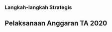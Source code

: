 <head>
<link rel="stylesheet" href="https://unpkg.com/sakura.css/css/sakura-earthly.css" type="text/css">
<link rel="stylesheet" href="https://maxst.icons8.com/vue-static/landings/line-awesome/line-awesome/1.3.0/css/line-awesome.min.css">
<link rel="icon" href="favicon.png" type="image/png" sizes="32x32">
</head>


### Langkah-langkah Strategis
## Pelaksanaan Anggaran TA 2020



